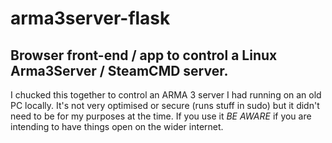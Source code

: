# arma3server-flask
## Browser front-end / app to control a Linux Arma3Server / SteamCMD server.

I chucked this together to control an ARMA 3 server I had running on an old PC locally. It's not very optimised or secure (runs stuff in sudo) but it didn't need to be for my purposes at the time. If you use it *BE AWARE* if you are intending to have things open on the wider internet.
